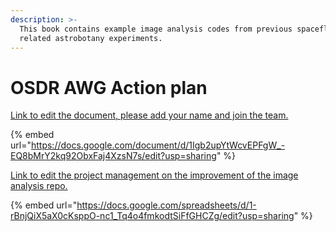 ```yaml
---
description: >-
  This book contains example image analysis codes from previous spaceflight
  related astrobotany experiments.
---
```


# OSDR AWG Action plan



[Link to edit the document, please add your name and join the team.](https://docs.google.com/document/d/1Igb2upYtWcvEPFgW\_-EQ8bMrY2kq92ObxFaj4XzsN7s/edit?usp=sharing)&#x20;

{% embed url="https://docs.google.com/document/d/1Igb2upYtWcvEPFgW_-EQ8bMrY2kq92ObxFaj4XzsN7s/edit?usp=sharing" %}



[Link to edit the project management on the improvement of the image analysis repo.](https://docs.google.com/spreadsheets/d/1-rBnjQiX5aX0cKsppO-nc1\_Tq4o4fmkodtSiFfGHCZg/edit?usp=sharing)

{% embed url="https://docs.google.com/spreadsheets/d/1-rBnjQiX5aX0cKsppO-nc1_Tq4o4fmkodtSiFfGHCZg/edit?usp=sharing" %}
